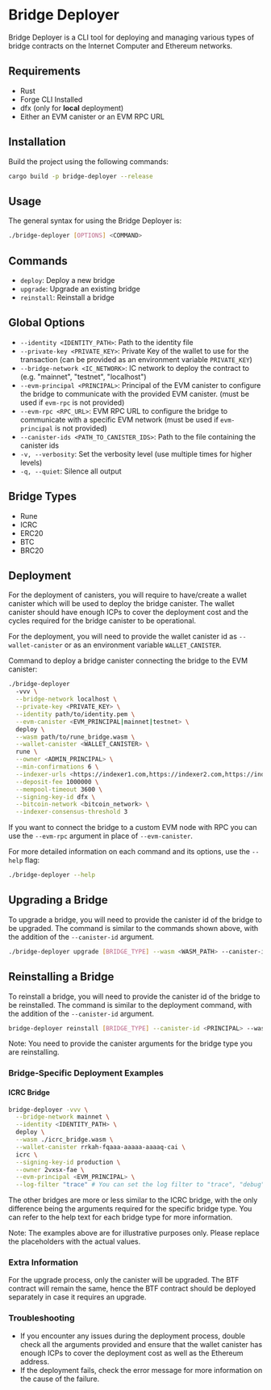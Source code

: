 # Bridge Deployer

Bridge Deployer is a CLI tool for deploying and managing various types of bridge contracts on the Internet Computer and Ethereum networks.

## Requirements

- Rust
- Forge CLI Installed
- dfx (only for **local** deployment)
- Either an EVM canister or an EVM RPC URL

## Installation

Build the project using the following commands:

```bash
cargo build -p bridge-deployer --release
```

## Usage

The general syntax for using the Bridge Deployer is:

```bash
./bridge-deployer [OPTIONS] <COMMAND>
```

## Commands

- `deploy`: Deploy a new bridge
- `upgrade`: Upgrade an existing bridge
- `reinstall`: Reinstall a bridge

## Global Options

- `--identity <IDENTITY_PATH>`: Path to the identity file
- `--private-key <PRIVATE_KEY>`: Private Key of the wallet to use for the transaction (can be provided as an environment variable `PRIVATE_KEY`)
- `--bridge-network <IC_NETWORK>`: IC network to deploy the contract to (e.g. "mainnet", "testnet", "localhost")
- `--evm-principal <PRINCIPAL>`: Principal of the EVM canister to configure the bridge to communicate with the provided EVM canister. (must be used if `evm-rpc` is not provided)
- `--evm-rpc <RPC_URL>`: EVM RPC URL to configure the bridge to communicate with a specific EVM network (must be used if `evm-principal` is not provided)
- `--canister-ids <PATH_TO_CANISTER_IDS>`: Path to the file containing the canister ids
- `-v, --verbosity`: Set the verbosity level (use multiple times for higher levels)
- `-q, --quiet`: Silence all output

## Bridge Types

- Rune
- ICRC
- ERC20
- BTC
- BRC20

## Deployment

For the deployment of canisters, you will require to have/create a wallet canister which will be used to deploy the bridge canister. The wallet canister should have enough ICPs to cover the deployment cost and the cycles required for the bridge canister to be operational.

For the deployment, you will need to provide the wallet canister id as `--wallet-canister` or as an environment variable `WALLET_CANISTER`.

Command to deploy a bridge canister connecting the bridge to the EVM canister:

```bash
./bridge-deployer
  -vvv \
  --bridge-network localhost \
  --private-key <PRIVATE_KEY> \
  --identity path/to/identity.pem \
  --evm-canister <EVM_PRINCIPAL|mainnet|testnet> \
  deploy \
  --wasm path/to/rune_bridge.wasm \
  --wallet-canister <WALLET_CANISTER> \
  rune \
  --owner <ADMIN_PRINCIPAL> \
  --min-confirmations 6 \
  --indexer-urls <https://indexer1.com,https://indexer2.com,https://indexer3.com> \
  --deposit-fee 1000000 \
  --mempool-timeout 3600 \
  --signing-key-id dfx \
  --bitcoin-network <bitcoin_network> \
  --indexer-consensus-threshold 3
```

If you want to connect the bridge to a custom EVM node with RPC you can use the `--evm-rpc` argument in place of `--evm-canister`.

For more detailed information on each command and its options, use the `--help` flag:

```bash
./bridge-deployer --help
```

## Upgrading a Bridge

To upgrade a bridge, you will need to provide the canister id of the bridge to be upgraded. The command is similar to the commands shown above, with the addition of the `--canister-id` argument.

```bash
./bridge-deployer upgrade [BRIDGE_TYPE] --wasm <WASM_PATH> --canister-id <CANISTER_ID>
```

## Reinstalling a Bridge

To reinstall a bridge, you will need to provide the canister id of the bridge to be reinstalled. The command is similar to the deployment command, with the addition of the `--canister-id` argument.

```bash
bridge-deployer reinstall [BRIDGE_TYPE] --canister-id <PRINCIPAL> --wasm <WASM_PATH> --btf-bridge <ADDRESS>
```

Note: You need to provide the canister arguments for the bridge type you are reinstalling.

### Bridge-Specific Deployment Examples

#### ICRC Bridge

```bash
bridge-deployer -vvv \
  --bridge-network mainnet \
  --identity <IDENTITY_PATH> \
  deploy \
  --wasm ./icrc_bridge.wasm \
  --wallet-canister rrkah-fqaaa-aaaaa-aaaaq-cai \
  icrc \
  --signing-key-id production \
  --owner 2vxsx-fae \
  --evm-principal <EVM_PRINCIPAL> \
  --log-filter "trace" # You can set the log filter to "trace", "debug", "info", "warn", "error"
```

The other bridges are more or less similar to the ICRC bridge, with the only difference being the arguments required for the specific bridge type. You can refer to the help text for each bridge type for more information.

Note: The examples above are for illustrative purposes only. Please replace the placeholders with the actual values.

### Extra Information

For the upgrade process, only the canister will be upgraded. The BTF contract will remain the same, hence the BTF contract should be deployed separately in case it requires an upgrade.

### Troubleshooting

- If you encounter any issues during the deployment process, double check all the arguments provided and ensure that the wallet canister has enough ICPs to cover the deployment cost as well as the Ethereum address.
- If the deployment fails, check the error message for more information on the cause of the failure.
